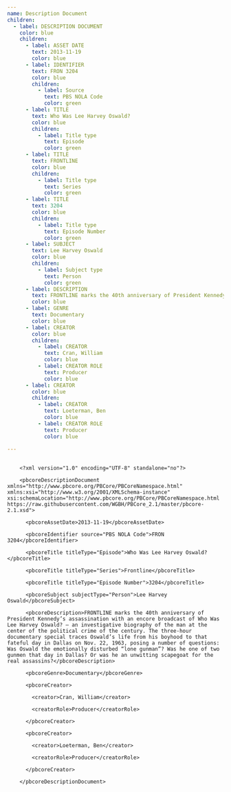 ```yaml
---
name: Description Document
children:
  - label: DESCRIPTION DOCUMENT
    color: blue
    children:
      - label: ASSET DATE
        text: 2013-11-19
        color: blue
      - label: IDENTIFIER
        text: FRON 3204
        color: blue
        children:
          - label: Source
            text: PBS NOLA Code
            color: green
      - label: TITLE
        text: Who Was Lee Harvey Oswald?
        color: blue
        children:
          - label: Title type
            text: Episode
            color: green
      - label: TITLE
        text: FRONTLINE
        color: blue
        children:
          - label: Title type
            text: Series
            color: green
      - label: TITLE
        text: 3204
        color: blue
        children:
          - label: Title type
            text: Episode Number
            color: green
      - label: SUBJECT
        text: Lee Harvey Oswald
        color: blue
        children:
          - label: Subject type
            text: Person
            color: green
      - label: DESCRIPTION
        text: FRONTLINE marks the 40th anniversary of President Kennedy’s assassination with an encore broadcast of Who Was Lee Harvey Oswald? — an investigative biography of the man at the center of the political crime of the century. The three-hour documentary special traces Oswald’s life from his boyhood to that fateful day in Dallas on Nov. 22, 1963, posing a number of questions: Was Oswald the emotionally disturbed “lone gunman”? Was he one of two gunmen that day in Dallas? Or was he an unwitting scapegoat for the real assassins?
        color: blue
      - label: GENRE
        text: Documentary
        color: blue
      - label: CREATOR
        color: blue
        children:
          - label: CREATOR
            text: Cran, William
            color: blue
          - label: CREATOR ROLE
            text: Producer
            color: blue
      - label: CREATOR
        color: blue
        children:
          - label: CREATOR
            text: Loeterman, Ben
            color: blue
          - label: CREATOR ROLE
            text: Producer
            color: blue

---
```

<pre>
  <code class="xml">
    &lt;?xml version=&quot;1.0&quot; encoding=&quot;UTF-8&quot; standalone=&quot;no&quot;?&gt;<br>
    &lt;pbcoreDescriptionDocument xmlns=&quot;http://www.pbcore.org/PBCore/PBCoreNamespace.html&quot; xmlns:xsi=&quot;http://www.w3.org/2001/XMLSchema-instance&quot; xsi:schemaLocation=&quot;http://www.pbcore.org/PBCore/PBCoreNamespace.html https://raw.githubusercontent.com/WGBH/PBCore_2.1/master/pbcore-2.1.xsd&quot;&gt;<br>
      &lt;pbcoreAssetDate&gt;2013-11-19&lt;/pbcoreAssetDate&gt;<br>
      &lt;pbcoreIdentifier source=&quot;PBS NOLA Code&quot;&gt;FRON 3204&lt;/pbcoreIdentifier&gt;<br>
      &lt;pbcoreTitle titleType=&quot;Episode&quot;&gt;Who Was Lee Harvey Oswald?&lt;/pbcoreTitle&gt;<br>
      &lt;pbcoreTitle titleType=&quot;Series&quot;&gt;Frontline&lt;/pbcoreTitle&gt;<br>
      &lt;pbcoreTitle titleType=&quot;Episode Number&quot;&gt;3204&lt;/pbcoreTitle&gt;<br>
      &lt;pbcoreSubject subjectType=&quot;Person&quot;&gt;Lee Harvey Oswald&lt;/pbcoreSubject&gt;<br>
      &lt;pbcoreDescription&gt;FRONTLINE marks the 40th anniversary of President Kennedy&rsquo;s assassination with an encore broadcast of Who Was Lee Harvey Oswald? &mdash; an investigative biography of the man at the center of the political crime of the century. The three-hour documentary special traces Oswald&rsquo;s life from his boyhood to that fateful day in Dallas on Nov. 22, 1963, posing a number of questions: Was Oswald the emotionally disturbed &ldquo;lone gunman&rdquo;? Was he one of two gunmen that day in Dallas? Or was he an unwitting scapegoat for the real assassins?&lt;/pbcoreDescription&gt;<br>
      &lt;pbcoreGenre&gt;Documentary&lt;/pbcoreGenre&gt;<br>
      &lt;pbcoreCreator&gt;<br>
        &lt;creator&gt;Cran, William&lt;/creator&gt;<br>
        &lt;creatorRole&gt;Producer&lt;/creatorRole&gt;<br>
      &lt;/pbcoreCreator&gt;<br>
      &lt;pbcoreCreator&gt;<br>
        &lt;creator&gt;Loeterman, Ben&lt;/creator&gt;<br>
        &lt;creatorRole&gt;Producer&lt;/creatorRole&gt;<br>
      &lt;/pbcoreCreator&gt;<br>
    &lt;/pbcoreDescriptionDocument&gt;<br>
  </code>
</pre>
